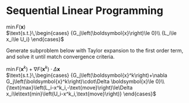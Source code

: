 # Sequential Linear Programming

$\text{min}\,F\left(\boldsymbol{x}\right)$  
$\text{s.t.}\,\begin{cases}
    {G_j\left(\boldsymbol{x}\right)\le 0}\\
    {L_i\le x_i\le U_i}
\end{cases}$

Generate subproblem below with Taylor expansion to the first order term, and solve it until match convergence criteria.

$\text{min}\,F\left(\boldsymbol{x}^k\right)+\nabla F\left(\boldsymbol{x}^k\right)\cdot\Delta \boldsymbol{x}$  
$\text{s.t.}\,\begin{cases}
    {G_j\left(\boldsymbol{x}^k\right)+\nabla G_j\left(\boldsymbol{x}^k\right)\cdot\Delta \boldsymbol{x}\le 0}\\
    {\text{max}\left(L_i-x^k_i,-\text{move}\right)\le\Delta x_i\le\text{min}\left(U_i-x^k_i,\text{move}\right)}
\end{cases}$
